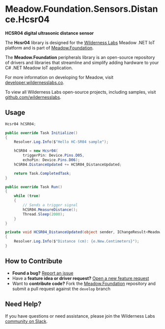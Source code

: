 # Meadow.Foundation.Sensors.Distance.Hcsr04

**HCSR04 digital ultrasonic distance sensor**

The **Hcsr04** library is designed for the [Wilderness Labs](www.wildernesslabs.co) Meadow .NET IoT platform and is part of [Meadow.Foundation](https://developer.wildernesslabs.co/Meadow/Meadow.Foundation/).

The **Meadow.Foundation** peripherals library is an open-source repository of drivers and libraries that streamline and simplify adding hardware to your C# .NET Meadow IoT application.

For more information on developing for Meadow, visit [developer.wildernesslabs.co](http://developer.wildernesslabs.co/).

To view all Wilderness Labs open-source projects, including samples, visit [github.com/wildernesslabs](https://github.com/wildernesslabs/).

## Usage

```csharp
Hcsr04 hCSR04;

public override Task Initialize()
{
    Resolver.Log.Info($"Hello HC-SR04 sample");

    hCSR04 = new Hcsr04(
        triggerPin: Device.Pins.D05,
        echoPin: Device.Pins.D06);
    hCSR04.DistanceUpdated += HCSR04_DistanceUpdated;

    return Task.CompletedTask;
}

public override Task Run()
{
    while (true)
    {
        // Sends a trigger signal
        hCSR04.MeasureDistance();
        Thread.Sleep(2000);
    }
}

private void HCSR04_DistanceUpdated(object sender, IChangeResult<Meadow.Units.Length> e)
{
    Resolver.Log.Info($"Distance (cm): {e.New.Centimeters}");
}

```
## How to Contribute

- **Found a bug?** [Report an issue](https://github.com/WildernessLabs/Meadow_Issues/issues)
- Have a **feature idea or driver request?** [Open a new feature request](https://github.com/WildernessLabs/Meadow_Issues/issues)
- Want to **contribute code?** Fork the [Meadow.Foundation](https://github.com/WildernessLabs/Meadow.Foundation) repository and submit a pull request against the `develop` branch


## Need Help?

If you have questions or need assistance, please join the Wilderness Labs [community on Slack](http://slackinvite.wildernesslabs.co/).

